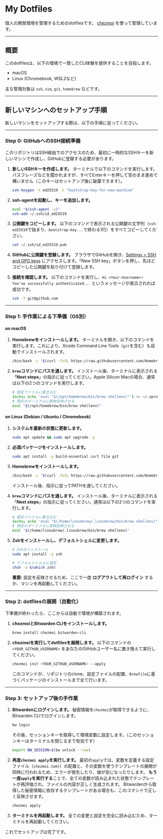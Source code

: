 # My Dotfiles

個人の開発環境を管理するためのdotfilesです。
[chezmoi](https://www.chezmoi.io/) を使って管理しています。

---

## 概要

このdotfilesは、以下の環境で一貫したCLI体験を提供することを目指します。

* macOS
* Linux (Chromebook, WSL2など)

主な管理対象は `zsh`, `vim`, `git`, `homebrew` などです。

---

## 新しいマシンへのセットアップ手順

新しいマシンをセットアップする際は、以下の手順に従ってください。

---

### **Step 0: GitHubへのSSH接続準備**

このリポジトリはSSH経由でのアクセスのため、最初に一時的なSSHキーを新しいマシンで作成し、GitHubに登録する必要があります。

1.  **新しいSSHキーを作成します。**
    ターミナルで以下のコマンドを実行します。パスフレーズなどを聞かれますが、すべてEnterキーを押して空のまま進めて構いません（このキーはセットアップ後に破棄できます）。
    ```bash
    ssh-keygen -t ed25519 -C "bootstrap-key-for-new-machine"
    ```

2.  **ssh-agentを起動し、キーを追加します。**
    ```bash
    eval "$(ssh-agent -s)"
    ssh-add ~/.ssh/id_ed25519
    ```

3.  **公開鍵をコピーします。**
    以下のコマンドで表示される公開鍵の文字列（`ssh-ed25519`で始まり、`bootstrap-key...`で終わる1行）をすべてコピーしてください。
    ```bash
    cat ~/.ssh/id_ed25519.pub
    ```

4.  **GitHubに公開鍵を登録します。**
    ブラウザでGitHubを開き、[Settings > SSH and GPG keys](https://github.com/settings/keys) にアクセスします。「New SSH key」ボタンを押し、先ほどコピーした公開鍵を貼り付けて登録します。

5.  **接続を確認します。**
    以下のコマンドを実行し、`Hi <Your-Username>! You've successfully authenticated...` というメッセージが表示されれば成功です。
    ```bash
    ssh -T git@github.com
    ```

---

### Step 1: 手作業による下準備（OS別）

#### on macOS

1.  **Homebrewをインストールします。**
    ターミナルを開き、以下のコマンドを実行します。これにより、Xcode Command Line Tools（`git`を含む）も自動でインストールされます。
    ```bash
    /bin/bash -c "$(curl -fsSL https://raw.githubusercontent.com/Homebrew/install/HEAD/install.sh)"
    ```

2.  **`brew`コマンドにパスを通します。**
    インストール後、ターミナルに表示される「**Next steps**」の指示に従ってください。Apple Silicon Macの場合、通常は以下の2つのコマンドを実行します。
    ```bash
    # 設定ファイルに書き込む
    (echo; echo 'eval "$(/opt/homebrew/bin/brew shellenv)"') >> ~/.zprofile
    # 現在のターミナルに即時反映させる
    eval "$(/opt/homebrew/bin/brew shellenv)"
    ```

#### on Linux (Debian / Ubuntu / Chromebook)

1.  **システムを最新の状態に更新します。**
    ```bash
    sudo apt update && sudo apt upgrade -y
    ```

2.  **必須パッケージをインストールします。**
    ```bash
    sudo apt install -y build-essential curl file git
    ```

3.  **Homebrewをインストールします。**
    ```bash
    /bin/bash -c "$(curl -fsSL https://raw.githubusercontent.com/Homebrew/install/HEAD/install.sh)"
    ```
    インストール後、指示に従ってPATHを通してください。

4.  **`brew`コマンドにパスを通します。**
    インストール後、ターミナルに表示される「**Next steps**」の指示に従ってください。通常は以下の2つのコマンドを実行します。
    ```bash
    # 設定ファイルに書き込む
    (echo; echo 'eval "$(/home/linuxbrew/.linuxbrew/bin/brew shellenv)"') >> ~/.zprofile
    # 現在のターミナルに即時反映させる
    eval "$(/home/linuxbrew/.linuxbrew/bin/brew shellenv)"
    ```

5.  **Zshをインストールし、デフォルトシェルに変更します。**
    ```bash
    # Zshのインストール
    sudo apt install -y zsh

    # デフォルトシェルに設定
    chsh -s $(which zsh)
    ```
    **重要:** 設定を反映させるため、ここで一度 **ログアウトして再ログイン** するか、マシンを再起動してください。

---

### Step 2: dotfilesの展開（自動化）

下準備が終わったら、ここからは自動で環境が構築されます。

1.  **chezmoiとBitwarden CLIをインストールします。**
    ```bash
    brew install chezmoi bitwarden-cli
    ```

2.  **chezmoiを実行してdotfilesを展開します。**
    以下のコマンドの `<YOUR_GITHUB_USERNAME>` をあなたのGitHubユーザー名に置き換えて実行してください。
    ```bash
    chezmoi init <YOUR_GITHUB_USERNAME> --apply
    ```
    このコマンドが、リポジトリのclone、設定ファイルの配置、`Brewfile`に基づくパッケージのインストールまで全て行います。

---

### Step 3: セットアップ後の手作業

1.  **Bitwardenにログインします。**
    秘密情報を`chezmoi`が取得できるように、Bitwarden CLIでログインします。
    ```bash
    bw login
    ```
    その後、セッションキーを取得して環境変数に設定します。（このセッションキーはターミナルを閉じるまで有効です）
    ```bash
    export BW_SESSION=$(bw unlock --raw)
    ```

2.  **再度`chezmoi apply`を実行します。**
    最初の`apply`では、変数を定義する設定ファイル（`chezmoi.toml`）の配置と、その変数を使うテンプレートの展開が同時に行われるため、エラーが発生したり、値が空になったりします。
    **もう一度`apply`を実行する**ことで、全ての変数が読み込まれた状態でテンプレートが再評価され、ファイルの内容が正しく生成されます。
    Bitwardenから取得した秘密情報に依存するテンプレートがある場合も、このコマンドで正しく反映させます。
    ```bash
    chezmoi apply
    ```

3.  **ターミナルを再起動します。**
    全ての変更と設定を完全に読み込むため、ターミナルを再起動してください。

これでセットアップは完了です。
